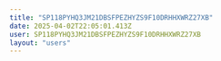 ```yaml
---
title: "SP118PYHQ3JM21DBSFPEZHYZS9F10DRHHXWRZ27XB"
date: 2025-04-02T22:05:01.413Z
user: SP118PYHQ3JM21DBSFPEZHYZS9F10DRHHXWRZ27XB
layout: "users"
---
```

    